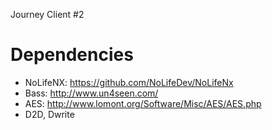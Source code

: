 Journey Client #2

# Dependencies
- NoLifeNX: https://github.com/NoLifeDev/NoLifeNx
- Bass: http://www.un4seen.com/
- AES: http://www.lomont.org/Software/Misc/AES/AES.php
- D2D, Dwrite
